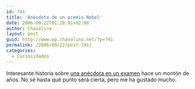 ```yaml
---
id: 741
title: 'Anécdota de un premio Nobel'
date: 2006-09-22T01:28:01+02:00
author: Chavalina
layout: post
guid: http://www.wp.chavalina.net/?p=741
permalink: /2006/09/22/post-741/
categories:
  - Curiosidades
---
```

Interesante historia sobre <a href="http://www.makarras.org/detallenoticia.php?noticia=960" target="_blank">una anécdota en un examen</a> hace un mont&oacute;n de a&ntilde;os. No sé hasta qué punto será cierta, pero me ha gustado mucho.